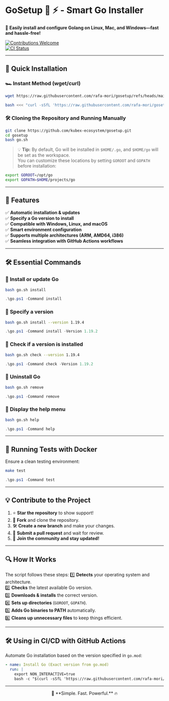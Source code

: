 # **GoSetup 🐹 ⚡ - Smart Go Installer**

🚀 **Easily install and configure Golang on Linux, Mac, and Windows—fast and hassle-free!**

[![Contributions Welcome](https://img.shields.io/badge/contributions-welcome-brightgreen.svg?style=flat)](https://github.com/kubex-ecosystem/gosetup)  
[![CI Status](https://github.com/kubex-ecosystem/gosetup/actions/workflows/test.yml/badge.svg)](https://github.com/kubex-ecosystem/gosetup/actions/workflows/test.yml)

---

## 🚀 **Quick Installation**
### 🏎️ **Instant Method (wget/curl)**
```bash
wget https://raw.githubusercontent.com/rafa-mori/gosetup/refs/heads/main/go.sh && bash gosetup.sh
```
```bash
bash <<< "curl -sSfL 'https://raw.githubusercontent.com/rafa-mori/gosetup/refs/heads/main/go.sh' | bash"
```

### 🛠️ **Cloning the Repository and Running Manually**
```bash
git clone https://github.com/kubex-ecosystem/gosetup.git
cd gosetup
bash go.sh
```

> 💡 **Tip:** By default, Go will be installed in `$HOME/.go`, and `$HOME/go` will be set as the workspace.  
> You can customize these locations by setting `GOROOT` and `GOPATH` before installation:

```bash
export GOROOT=/opt/go
export GOPATH=$HOME/projects/go
```

---

## 🎯 **Features**
✅ **Automatic installation & updates**  
✅ **Specify a Go version to install**  
✅ **Compatible with Windows, Linux, and macOS**  
✅ **Smart environment configuration**  
✅ **Supports multiple architectures (ARM, AMD64, i386)**  
✅ **Seamless integration with GitHub Actions workflows**  

---

## 🛠️ **Essential Commands**
### 🔹 **Install or update Go**
```bash
bash go.sh install
```
```powershell
.\go.ps1 -Command install
```

### 🔹 **Specify a version**
```bash
bash go.sh install --version 1.19.4
```
```powershell
.\go.ps1 -Command install -Version 1.19.2
```

### 🔹 **Check if a version is installed**
```bash
bash go.sh check --version 1.19.4
```
```powershell
.\go.ps1 -Command check -Version 1.19.2
```

### 🔹 **Uninstall Go**
```bash
bash go.sh remove
```
```powershell
.\go.ps1 -Command remove
```

### 🔹 **Display the help menu**
```bash
bash go.sh help
```
```powershell
.\go.ps1 -Command help
```

---

## 🐳 **Running Tests with Docker**
Ensure a clean testing environment:
```bash
make test
```
```powershell
.\go.ps1 -Command test
```

---

## 💡 **Contribute to the Project**
1. ⭐ **Star the repository** to show support!  
2. 🔄 **Fork** and clone the repository.  
3. 🛠️ **Create a new branch** and make your changes.  
4. 📌 **Submit a pull request** and wait for review.  
5. 🎉 **Join the community and stay updated!**  

---

## 🔍 **How It Works**
The script follows these steps:
1️⃣ **Detects** your operating system and architecture.  
2️⃣ **Checks** the latest available Go version.  
3️⃣ **Downloads & installs** the correct version.  
4️⃣ **Sets up directories** (`GOROOT`, `GOPATH`).  
5️⃣ **Adds Go binaries to PATH** automatically.  
6️⃣ **Cleans up unnecessary files** to keep things efficient.  

---

## 🛠️ **Using in CI/CD with GitHub Actions**
Automate Go installation based on the version specified in `go.mod`:

```yaml
- name: Install Go (Exact version from go.mod)
  run: |
    export NON_INTERACTIVE=true
    bash -c "$(curl -sSfL 'https://raw.githubusercontent.com/rafa-mori/gosetup/main/go.sh')" -s --version "$(grep '^go ' go.mod | awk '{print $2}')"
```

---

<p align="center">🚀 **Simple. Fast. Powerful.** 🔥</p>

